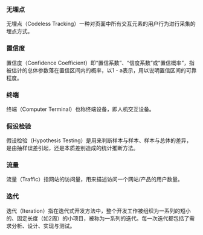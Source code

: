 ### 无埋点 
无埋点（Codeless Tracking）一种对页面中所有交互元素的用户行为进行采集的埋点方式。

### 置信度
置信度（Confidence Coefficient）即“置信系数”、“信度系数”或“置信概率”，指被估计的总体参数落在置信区间内的概率，以1 - a表示，用以说明置信区间的可靠程度。

### 终端
终端（Computer Terminal）也称终端设备，即人机交互设备。

### 假设检验
假设检验（Hypothesis Testing）是用来判断样本与样本、样本与总体的差异，是由抽样误差引起，还是本质差别造成的统计推断方法。

### 流量
流量（Traffic）指网站的访问量，用来描述访问一个网站/产品的用户数量。

### 迭代
迭代（Iteration）指在迭代式开发方法中，整个开发工作被组织为一系列的短小的、固定长度（如2周）的小项目，被称为一系列的迭代。每一次迭代都包括了需求分析、设计、实现与测试。
